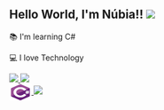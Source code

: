 ## Hello World, I'm Núbia!! <img src=https://github.com/TheDudeThatCode/TheDudeThatCode/blob/master/Assets/Earth.gif width="30">
:books: I'm learning C#

💻 I love Technology
<div>
  <a href="https://github.com/nubiapeixer">   
  <img height="160em" src="https://github-readme-stats.vercel.app/api?username=nubiapeixer&show_icons=true&theme=cobalt&include_all_commits=true&count_private=true"/>   
  <img height="160em" src="https://github-readme-stats.vercel.app/api/top-langs/?username=nubiapeixer&layout=compact&langs_count=7&theme=cobalt"/>
 </div> 
 <img align="center" alt="Rafa-Csharp" height="30" width="40" src="https://raw.githubusercontent.com/devicons/devicon/master/icons/csharp/csharp-original.svg">  
 </div>
  <a href="https://www.linkedin.com/in/nubiapeixer/" target="_blank"><img src="https://img.shields.io/badge/-LinkedIn-%230077B5?style=for-the-badge&logo=linkedin&logoColor=white" target="_blank"></a>    
</div>
